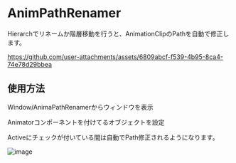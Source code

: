 # AnimPathRenamer
 
Hierarchでリネームか階層移動を行うと、AnimationClipのPathを自動で修正します。

https://github.com/user-attachments/assets/6809abcf-f539-4b95-8ca4-74e78d29bbea

## 使用方法
Window/AnimaPathRenamerからウィンドウを表示

Animatorコンポーネントを付けてるオブジェクトを設定

Activeにチェックが付いている間は自動でPath修正されるようになります。

![image](https://github.com/user-attachments/assets/ddf3a1f1-f34f-41ae-bba4-2f010e4453f1)
